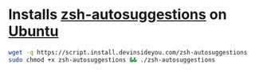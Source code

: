 # Installs [zsh-autosuggestions](https://github.com/zsh-users/zsh-autosuggestions) on [Ubuntu](https://www.ubuntu.com/)

```bash
wget -q https://script.install.devinsideyou.com/zsh-autosuggestions
sudo chmod +x zsh-autosuggestions && ./zsh-autosuggestions
```

